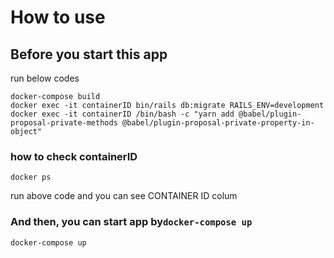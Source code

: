 # How to use

##  Before you start this app
run below codes
```
docker-compose build
docker exec -it containerID bin/rails db:migrate RAILS_ENV=development
docker exec -it containerID /bin/bash -c "yarn add @babel/plugin-proposal-private-methods @babel/plugin-proposal-private-property-in-object"
```
### how to check containerID
```
docker ps
```
run above code and you can see CONTAINER ID colum


### And then, you can start app by`docker-compose up`

```
docker-compose up
```
